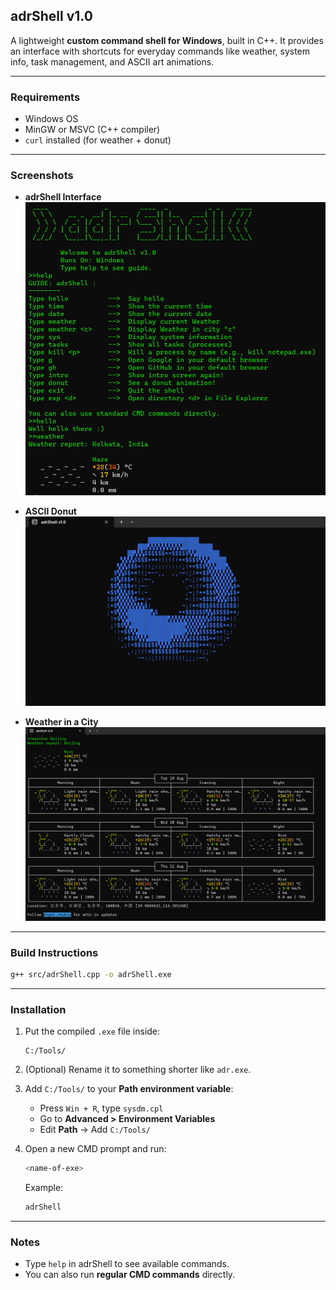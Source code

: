 
## adrShell v1.0

A lightweight **custom command shell for Windows**, built in C++.
It provides an interface with shortcuts for everyday commands like
weather, system info, task management, and ASCII art animations.

---

### Requirements
- Windows OS
- MinGW or MSVC (C++ compiler)
- `curl` installed (for weather + donut)

---

### Screenshots

* **adrShell Interface**
  ![shell screenshot](public/shellss.png)

* **ASCII Donut**
  ![donut](public/donut.png)

* **Weather in a City**
  ![weather](public/weathercity.png)
---

### Build Instructions
```bash
g++ src/adrShell.cpp -o adrShell.exe
````

---

### Installation

1. Put the compiled `.exe` file inside:

   ```
   C:/Tools/
   ```
2. (Optional) Rename it to something shorter like `adr.exe`.
3. Add `C:/Tools/` to your **Path environment variable**:

   * Press `Win + R`, type `sysdm.cpl`
   * Go to **Advanced > Environment Variables**
   * Edit **Path** → Add `C:/Tools/`
4. Open a new CMD prompt and run:

   ```bash
   <name-of-exe>
   ```

   Example:

   ```bash
   adrShell
   ```

---

### Notes

* Type `help` in adrShell to see available commands.
* You can also run **regular CMD commands** directly.

